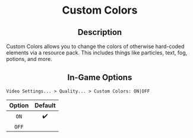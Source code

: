 
<div align="center">
<h1>Custom Colors</h1>
</div>

<div align="center">
    <h2>Description</h2>
</div>

Custom Colors allows you to change the colors of otherwise hard-coded elements via a resource pack. This includes things like particles, text, fog, potions, and more.

<div align="center">
    <h2>In-Game Options</h2>
</div>

```
Video Settings... > Quality... > Custom Colors: ON|OFF
```

| Option | Default |
| :---: | :---: |
| `ON` | ✔️ |
| `OFF` |  |
